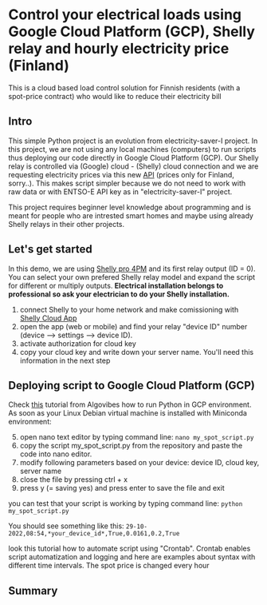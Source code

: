 # Control your electrical loads using Google Cloud Platform (GCP), Shelly relay and hourly electricity price (Finland)
This is a cloud based load control solution for Finnish residents (with a spot-price contract) who would like to reduce their electricity bill

## Intro
This simple Python project is an evolution from electricity-saver-I project. In this project, we are not using any local machines (computers) to run scripts thus deploying our code directly in Google Cloud Platform (GCP). Our Shelly relay is controlled via (Google) cloud - (Shelly) cloud connection and  we are requesting electricity prices via this new [API]( https://api.spot-hinta.fi/swagger/ui/#/Pörssihinnat%20tänään%20-%20hinta%20ja%20kuluvan%20tunnin%20'rank'/JustNow) (prices only for Finland, sorry..). This makes script simpler because we do not need to work with raw data or with ENTSO-E API key as in "electricity-saver-I" project. 

This project requires beginner level knowledge about programming and is meant for people who are intrested smart homes and maybe using already Shelly relays in their other projects.

## Let's get started
In this demo, we are using [Shelly pro 4PM](https://www.shelly.cloud/knowledge-base/devices/shelly-pro-4pm/) and its first relay output (ID = 0). You can select your own prefered Shelly relay model and expand the script for different or multiply outputs. **Electrical installation belongs to professional so ask your electrician to do your Shelly installation.** 

1. connect Shelly to your home network and make comissioning with [Shelly Cloud App](https://www.shelly.cloud/support/cloud-connected/)
2. open the app (web or mobile) and find your relay "device ID" number (device --> settings --> device ID).
3. activate authorization for cloud key
4. copy your cloud key and write down your server name. You'll need this information in the next step

## Deploying script to Google Cloud Platform (GCP)
Check [this](https://www.youtube.com/watch?v=lIJlhKrP_SI) tutorial from Algovibes how to run Python in GCP environment. As soon as your Linux Debian virtual machine is installed with Miniconda environment: 

5. open nano text editor by typing command line: ```` nano my_spot_script.py ````
6. copy the script my_spot_script.py from the repository and paste the code into nano editor. 
7. modify following parameters based on your device: device ID, cloud key, server name
7. close the file by pressing ctrl + x
8. press y (= saving yes) and press enter to save the file and exit 

you can test that your script is working by typing command line: ```` python my_spot_script.py ````

You should see something like this: ````29-10-2022,08:54,*your_device_id*,True,0.0161,0.2,True````



look this tutorial how to automate script using "Crontab". Crontab enables script automatization and logging and here are examples about syntax with different time intervals. The spot price is changed every hour 

## Summary
